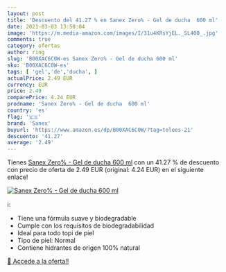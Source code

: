 ```yaml
---
layout: post
title: 'Descuento del 41.27 % en Sanex Zero% - Gel de ducha  600 ml'
date: 2021-03-03 13:50:04
image: 'https://m.media-amazon.com/images/I/31u4KRsYjEL._SL400_.jpg'
comments: true
category: ofertas
author: ring
slug: 'B00XAC6C0W-es Sanex Zero% - Gel de ducha 600 ml'
sku: 'B00XAC6C0W-es'
tags: [ 'gel','de','ducha', ]
actualPrice: 2.49 EUR
currency: EUR
price: 2.49
comparePrice: 4.24 EUR
prodname: 'Sanex Zero% - Gel de ducha  600 ml'
country: 'es'
flag: '🇪🇸'
brand: 'Sanex'
buyurl: 'https://www.amazon.es/dp/B00XAC6C0W/?tag=tolees-21'
descuento: '41.27'
average: '2.49'
---
```


Tienes [Sanex Zero% - Gel de ducha  600 ml](https://www.amazon.es/dp/B00XAC6C0W/?tag=tolees-21) con un 41.27 % de descuento con precio de oferta de 2.49 EUR (original: 4.24 EUR) en el siguiente enlace!

[![Sanex Zero% - Gel de ducha  600 ml](https://m.media-amazon.com/images/I/31u4KRsYjEL._SL400_.jpg)](https://www.amazon.es/dp/B00XAC6C0W/?tag=tolees-21)

ℹ️:

- Tiene una fórmula suave y biodegradable
- Cumple con los requisitos de biodegradabilidad
- Ideal para todo topi de piel
- Tipo de piel: Normal
- Contiene hidrantes de origen 100% natural

[🛒 Accede a la oferta!!](https://www.amazon.es/dp/B00XAC6C0W/?tag=tolees-21)
